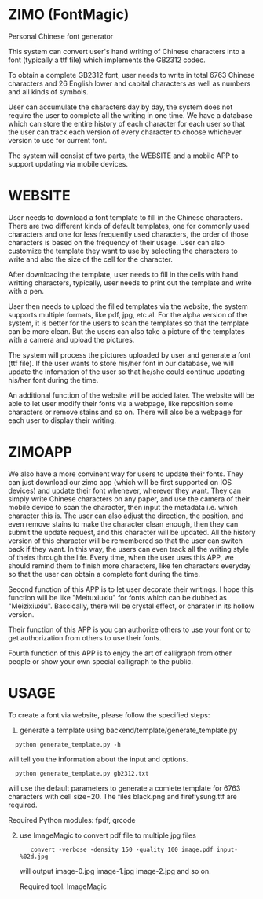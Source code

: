 ZIMO (FontMagic)
================
Personal Chinese font generator

This system can convert user's hand writing of Chinese characters into a font
(typically a ttf file) which implements the GB2312 codec.

To obtain a complete GB2312 font, user needs to write in total 6763 Chinese 
characters and 26 English lower and capital characters as well as numbers and
all kinds of symbols.

User can accumulate the characters day by day, the system does not require the
user to complete all the writing in one time. We have a database which can 
store the entire history of each character for each user so that the user can 
track each version of every character to choose whichever version to use for
current font. 

The system will consist of two parts, the WEBSITE and a mobile APP to support
updating via mobile devices.

WEBSITE
============
User needs to download a font template to fill in the Chinese characters. There are
two different kinds of default templates, one for commonly used characters and one 
for less frequently used characters, the order of those characters is based on the
frequency of their usage. User can also customize the template they want to use by 
selecting the characters to write and also the size of the cell for the character.

After downloading the template, user needs to fill in the cells with hand writting 
characters, typically, user needs to print out the template and write with a pen.

User then needs to upload the filled templates via the website, the system supports 
multiple formats, like pdf, jpg, etc al. For the alpha version of the system, it is 
better for the users to scan the templates so that the template can be more clean.
But the users can also take a picture of the templates with a camera and upload the 
pictures.

The system will process the pictures uploaded by user and generate a font (ttf file).
If the user wants to store his/her font in our database, we will update the infomation
of the user so that he/she could continue updating his/her font during the time.

An additional function of the website will be added later. The website will be able to
let user modify their fonts via a webpage, like reposition some characters or remove 
stains and so on. There will also be a webpage for each user to display their writing.

ZIMOAPP
================
We also have a more convinent way for users to update their fonts. They can just download
our zimo app (which will be first supported on IOS devices) and update their font whenever,
wherever they want. They can simply write Chinese characters on any paper, and use the camera
of their mobile device to scan the character, then input the metadata i.e. which character 
this is. The user can also adjust the direction, the position, and even remove stains to make
the character clean enough, then they can submit the update request, and this character will
be updated. All the history version of this character will be remembered so that the user can
switch back if they want. In this way, the users can even track all the writing style of theirs
through the life. Every time, when the user uses this APP, we should remind them to finish more 
characters, like ten characters everyday so that the user can obtain a complete font during the
time.

Second function of this APP is to let user decorate their writings. I hope this function will be
like "Meituxiuxiu" for fonts which can be dubbed as "Meizixiuxiu". Bascically, there will be 
crystal effect, or charater in its hollow version.

Their function of this APP is you can authorize others to use your font or to get authorization from
others to use their fonts. 

Fourth function of this APP is to enjoy the art of calligraph from other people or show your own special
calligraph to the public.

USAGE
================
To create a font via website, please follow the specified steps:

1. generate a template using backend/template/generate_template.py
  ```
    python generate_template.py -h
  ```
  
  will tell you the information about the input and options.
  ```
    python generate_template.py gb2312.txt
  ```
  
  will use the default parameters to generate a comlete template for 6763 characters with cell size=20. The files black.png and fireflysung.ttf are required.
  
  Required Python modules: fpdf, qrcode

2. use ImageMagic to convert pdf file to multiple jpg files
   ```
      convert -verbose -density 150 -quality 100 image.pdf input-%02d.jpg
   ```
   
   will output image-0.jpg image-1.jpg image-2.jpg and so on.
   
   Required tool: ImageMagic
